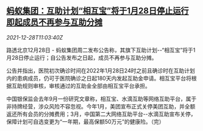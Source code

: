 <!--1640691063000-->
[蚂蚁集团：互助计划“相互宝”将于1月28日停止运行 即起成员不再参与互助分摊](https://cn.reuters.com/article/ant-group-statement-1228-tues-idCNKBS2J70N8)
------

<div><i>2021-12-28T11:03:40Z</i></div><p>路透北京12月28日 - 蚂蚁集团周二发布公告称，其旗下互助计划--“相互宝”将于1月28日停止运行；自公告发布之日起，成员不再参与互助分摊。</p><p>公告并指出，医院初次确诊时间在2022年1月28日24时之前且确诊时在互助计划内的患病成员，仍可于医院确诊之日起180天内发起互助金申请。相互宝平台将根据互助规则审核，审核通过的互助金全部由相互宝平台承担。</p><p>中国银保监会去年9月一份研究文章称，相互宝、水滴互助等网络互助平台，属于非持牌经营，涉众风险不容忽视。今年1月，美团宣布正式关停美团互助，并全额返还所有会员的分摊费用；3月，中国第二大网络互助平台--水滴互助宣布关停，保障计划可自选变更为“一年期，最高保额50万元”的健康险。（完）</p>
